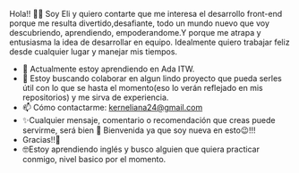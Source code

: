 Hola!! 🙋🏼‍
Soy Eli y quiero contarte que me interesa el desarrollo front-end porque me resulta divertido,desafiante, todo un mundo nuevo que voy descubriendo, aprendiendo, empoderandome.Y porque me atrapa y entusiasma la idea de desarrollar en equipo. Idealmente quiero trabajar feliz desde cualquier lugar y manejar mis tiempos.
- 🌱 Actualmente estoy aprendiendo en Ada ITW.
- 👯 Estoy buscando colaborar en algun lindo proyecto que pueda serles útil con lo que se hasta el momento(eso lo verán reflejado en mis repositorios) y me sirva de experiencia.
- 📫 Cómo contactarme: kerneliana24@gmail.com
- ✨Cualquier mensaje, comentario o recomendación que creas puede servirme, será bien 🤗 Bienvenida ya que soy nueva en esto😉!!!
- Gracias!!💖
- 🤓Estoy aprendiendo inglés y busco alguien que quiera practicar conmigo, nivel basico por el momento.
